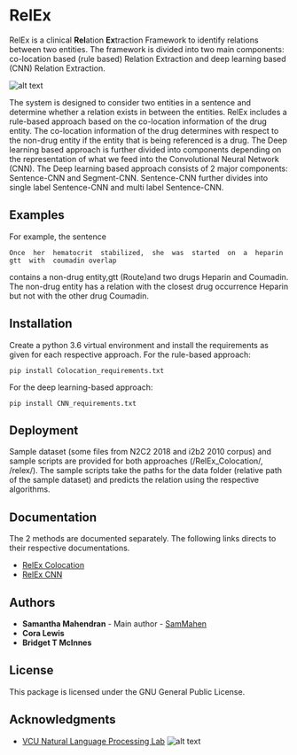    # RelEx

RelEx is a clinical **Rel**ation **Ex**traction Framework to identify relations between two entities. The framework is divided into two main components: co-location based (rule based) Relation Extraction and deep learning based (CNN) Relation Extraction. 

![alt text](https://nlp.cs.vcu.edu/images/Edit_NanomedicineDatabase.png "Nanoinformatics")

The system is designed to consider two entities in a sentence and determine whether a relation exists in between the entities. RelEx includes a rule-based approach based on the co-location information of the drug entity. The co-location information of the drug determines with respect to the non-drug entity if the entity that is being referenced is a drug. The Deep learning based approach is further divided into components depending on the representation of what we feed into the Convolutional Neural Network (CNN). The Deep learning based approach consists of 2 major components: Sentence-CNN  and Segment-CNN. Sentence-CNN further divides into single label Sentence-CNN and multi label Sentence-CNN. 

## Examples

For example, the sentence
```
Once  her  hematocrit  stabilized,  she  was  started  on  a  heparin  gtt  with  coumadin overlap
```
contains a non-drug entity,gtt (Route)and two drugs Heparin and Coumadin. The non-drug entity has a relation with the closest drug occurrence Heparin but not with the other drug Coumadin.

## Installation

Create a python 3.6 virtual environment and install the requirements as given for each respective approach.
For the rule-based approach: 
```
pip install Colocation_requirements.txt
```
For the deep learning-based approach:
```
pip install CNN_requirements.txt
```

## Deployment

Sample dataset (some files from N2C2 2018 and i2b2 2010 corpus) and sample scripts are provided for both approaches (/RelEx_Colocation/, /relex/). The sample scripts take the paths for the data folder (relative path of the sample dataset) and predicts the relation using the respective algorithms.

## Documentation
The 2 methods are documented separately. The following links directs to their respective documentations.
- [RelEx Colocation](https://github.com/SamMahen/RelEx/blob/master/RelEx_Colocation/README.md)
- [RelEx CNN](https://github.com/SamMahen/RelEx/blob/master/relex/README.md)

## Authors

* **Samantha Mahendran** - Main author - [SamMahen](https://github.com/SamMahen)
* **Cora Lewis**
* **Bridget T McInnes**

## License

This package is licensed under the GNU General Public License.

## Acknowledgments
- [VCU Natural Language Processing Lab](https://nlp.cs.vcu.edu/)     ![alt text](https://nlp.cs.vcu.edu/images/vcu_head_logo "VCU")
